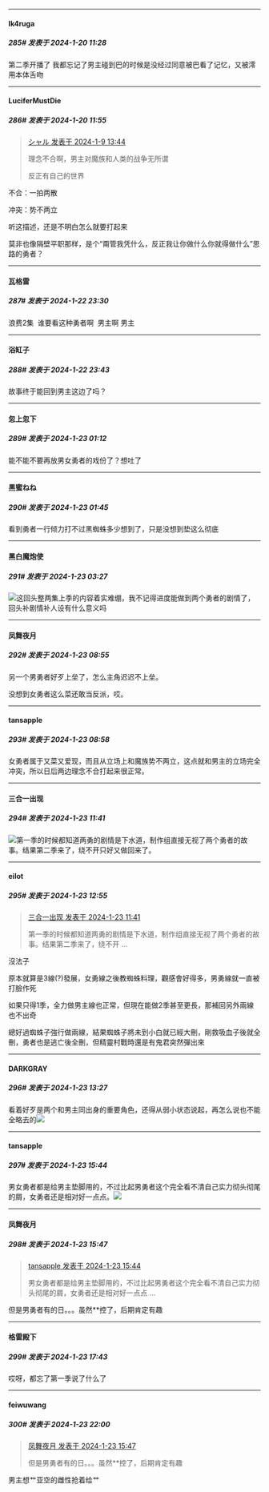 
*****

####  Ik4ruga  
##### 285#       发表于 2024-1-20 11:28

第二季开播了
我都忘记了男主碰到巴的时候是没经过同意被巴看了记忆，又被澪用本体舌吻


*****

####  LuciferMustDie  
##### 286#       发表于 2024-1-20 11:55

<blockquote><a href="httphttps://bbs.saraba1st.com/2b/forum.php?mod=redirect&amp;goto=findpost&amp;pid=63588575&amp;ptid=2013567" target="_blank">シャル 发表于 2024-1-9 13:44</a>

理念不合啊，男主对魔族和人类的战争无所谓

反正有自己的世界</blockquote>
不合：一拍两散

冲突：势不两立

听这描述，还是不明白怎么就要打起来

莫非也像隔壁平职那样，是个“甭管我凭什么，反正我让你做什么你就得做什么”思路的勇者？


*****

####  瓦格雷  
##### 287#       发表于 2024-1-22 23:30

浪费2集  谁要看这种勇者啊  男主啊 男主


*****

####  浴缸子  
##### 288#       发表于 2024-1-22 23:43

故事终于能回到男主这边了吗？


*****

####  忽上忽下  
##### 289#       发表于 2024-1-23 01:12

能不能不要再放男女勇者的戏份了？想吐了


*****

####  黒蜜ねね  
##### 290#       发表于 2024-1-23 01:45

看到勇者一行倾力打不过黑蜘蛛多少想到了，只是没想到垫这么彻底


*****

####  黑白魔炮使  
##### 291#       发表于 2024-1-23 03:27

<img src="https://static.saraba1st.com/image/smiley/face2017/037.png" referrerpolicy="no-referrer">这回头整两集上季的内容着实难绷，我不记得进度能做到两个勇者的剧情了，回头补剧情补人设有什么意义吗


*****

####  凤舞夜月  
##### 292#       发表于 2024-1-23 08:55

另一个男勇者好歹上垒了，怎么主角迟迟不上垒。

没想到女勇者这么菜还敢当反派，哎。

*****

####  tansapple  
##### 293#       发表于 2024-1-23 08:58

女勇者属于又菜又爱现，而且从立场上和魔族势不两立，这点就和男主的立场完全冲突，所以日后两边理念不合打起来很正常。


*****

####  三合一出现  
##### 294#       发表于 2024-1-23 11:41

<img src="https://static.saraba1st.com/image/smiley/face2017/065.png" referrerpolicy="no-referrer">第一季的时候都知道两勇的剧情是下水道，制作组直接无视了两个勇者的故事。结果第二季来了，绕不开只好又做回来了。


*****

####  eilot  
##### 295#       发表于 2024-1-23 12:55

<blockquote><a href="httphttps://bbs.saraba1st.com/2b/forum.php?mod=redirect&amp;goto=findpost&amp;pid=63743712&amp;ptid=2013567" target="_blank">三合一出现 发表于 2024-1-23 11:41</a>

第一季的时候都知道两勇的剧情是下水道，制作组直接无视了两个勇者的故事。结果第二季来了，绕不开 ...</blockquote>
沒法子

原本就算是3線(?)發展，女勇線之後教蜘蛛料理，觀感會好得多，男勇線就一直被打臉作死

如果只得1季，全力做男主線也正常，但現在能做2季甚至更長，那補回另外兩線也不出奇

總好過蜘蛛子強行做兩線，結果蜘蛛子將未到小白就已經大刪，剛救吸血子後就全刪，勇者也是逃亡後全刪，但精靈村戰時還是有鬼君突然彈出來


*****

####  DARKGRAY  
##### 296#       发表于 2024-1-23 13:27

看着好歹是两个和男主同出身的重要角色，还得从弱小状态说起，再怎么说也不能全略去的<img src="https://static.saraba1st.com/image/smiley/face2017/067.png" referrerpolicy="no-referrer">


*****

####  tansapple  
##### 297#       发表于 2024-1-23 15:44

男女勇者都是给男主垫脚用的，不过比起男勇者这个完全看不清自己实力彻头彻尾的屑，女勇者还是相对好一点点。<img src="https://static.saraba1st.com/image/smiley/face2017/067.png" referrerpolicy="no-referrer">

*****

####  凤舞夜月  
##### 298#       发表于 2024-1-23 15:47

<blockquote><a href="httphttps://bbs.saraba1st.com/2b/forum.php?mod=redirect&amp;goto=findpost&amp;pid=63746523&amp;ptid=2013567" target="_blank">tansapple 发表于 2024-1-23 15:44</a>

男女勇者都是给男主垫脚用的，不过比起男勇者这个完全看不清自己实力彻头彻尾的屑，女勇者还是相对好一点点 ...</blockquote>
但是男勇者有的日。。。虽然**控了，后期肯定有趣


*****

####  格雷殿下  
##### 299#       发表于 2024-1-23 17:43

哎呀，都忘了第一季说了什么了


*****

####  feiwuwang  
##### 300#       发表于 2024-1-23 22:00

<blockquote><a href="httphttps://bbs.saraba1st.com/2b/forum.php?mod=redirect&amp;goto=findpost&amp;pid=63746576&amp;ptid=2013567" target="_blank">凤舞夜月 发表于 2024-1-23 15:47</a>

但是男勇者有的日。。。虽然**控了，后期肯定有趣</blockquote>
男主想艹亚空的雌性抢着给艹

